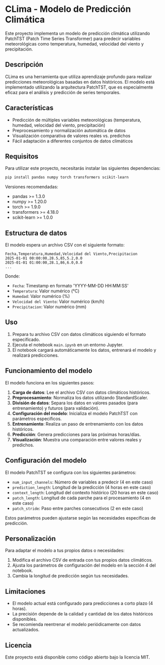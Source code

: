 # CLima - Modelo de Predicción Climática

Este proyecto implementa un modelo de predicción climática utilizando PatchTST (Patch Time Series Transformer) para predecir variables meteorológicas como temperatura, humedad, velocidad del viento y precipitación.

## Descripción

CLima es una herramienta que utiliza aprendizaje profundo para realizar predicciones meteorológicas basadas en datos históricos. El modelo está implementado utilizando la arquitectura PatchTST, que es especialmente eficaz para el análisis y predicción de series temporales.

## Características

- Predicción de múltiples variables meteorológicas (temperatura, humedad, velocidad del viento, precipitación)
- Preprocesamiento y normalización automática de datos
- Visualización comparativa de valores reales vs. predichos
- Fácil adaptación a diferentes conjuntos de datos climáticos

## Requisitos

Para utilizar este proyecto, necesitarás instalar las siguientes dependencias:

```bash
pip install pandas numpy torch transformers scikit-learn
```

Versiones recomendadas:
- pandas >= 1.3.0
- numpy >= 1.20.0
- torch >= 1.9.0
- transformers >= 4.18.0
- scikit-learn >= 1.0.0

## Estructura de datos

El modelo espera un archivo CSV con el siguiente formato:

```
Fecha,Temperatura,Humedad,Velocidad del Viento,Precipitacion
2025-01-01 00:00:00,28.5,85,5.2,0.0
2025-01-01 01:00:00,28.1,86,6.0,0.0
...
```

Donde:
- `Fecha`: Timestamp en formato 'YYYY-MM-DD HH:MM:SS'
- `Temperatura`: Valor numérico (°C)
- `Humedad`: Valor numérico (%)
- `Velocidad del Viento`: Valor numérico (km/h)
- `Precipitacion`: Valor numérico (mm)

## Uso

1. Prepara tu archivo CSV con datos climáticos siguiendo el formato especificado.
2. Ejecuta el notebook `main.ipynb` en un entorno Jupyter.
3. El notebook cargará automáticamente los datos, entrenará el modelo y realizará predicciones.

## Funcionamiento del modelo

El modelo funciona en los siguientes pasos:

1. **Carga de datos**: Lee el archivo CSV con datos climáticos históricos.
2. **Preprocesamiento**: Normaliza los datos utilizando StandardScaler.
3. **División de datos**: Separa los datos en valores pasados (para entrenamiento) y futuros (para validación).
4. **Configuración del modelo**: Inicializa el modelo PatchTST con parámetros específicos.
5. **Entrenamiento**: Realiza un paso de entrenamiento con los datos históricos.
6. **Predicción**: Genera predicciones para las próximas horas/días.
7. **Visualización**: Muestra una comparación entre valores reales y predichos.

## Configuración del modelo

El modelo PatchTST se configura con los siguientes parámetros:

- `num_input_channels`: Número de variables a predecir (4 en este caso)
- `prediction_length`: Longitud de la predicción (4 horas en este caso)
- `context_length`: Longitud del contexto histórico (20 horas en este caso)
- `patch_length`: Longitud de cada parche para el procesamiento (4 en este caso)
- `patch_stride`: Paso entre parches consecutivos (2 en este caso)

Estos parámetros pueden ajustarse según las necesidades específicas de predicción.

## Personalización

Para adaptar el modelo a tus propios datos o necesidades:

1. Modifica el archivo CSV de entrada con tus propios datos climáticos.
2. Ajusta los parámetros de configuración del modelo en la sección 4 del notebook.
3. Cambia la longitud de predicción según tus necesidades.

## Limitaciones

- El modelo actual está configurado para predicciones a corto plazo (4 horas).
- La precisión depende de la calidad y cantidad de los datos históricos disponibles.
- Se recomienda reentrenar el modelo periódicamente con datos actualizados.

## Licencia

Este proyecto está disponible como código abierto bajo la licencia MIT.